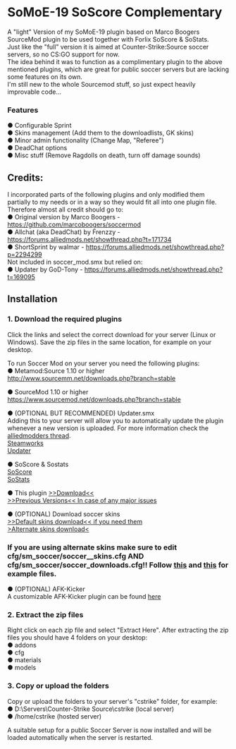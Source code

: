 # SoMoE-19 SoScore Complementary
A "light" Version of my SoMoE-19 plugin based on Marco Boogers SourceMod plugin to be used together with Forlix SoScore & SoStats.  
Just like the "full" version it is aimed at Counter-Strike:Source soccer servers, so no CS:GO support for now.  
The idea behind it was to function as a complimentary plugin to the above mentioned plugins, which are great for public soccer servers but are lacking some features on its own.  
I'm still new to the whole Sourcemod stuff, so just expect heavily improvable code...   

### Features 
  ● Configurable Sprint  
  ● Skins management (Add them to the downloadlists, GK skins)   
  ● Minor admin functionality (Change Map, "Referee")  
  ● DeadChat options  
  ● Misc stuff (Remove Ragdolls on death, turn off damage sounds)    
  
## Credits:
I incorporated parts of the following plugins and only modified them partially to my needs or in a way so they would fit all into one plugin file. Therefore almost all credit should go to:  
  ● Original version by Marco Boogers - https://github.com/marcoboogers/soccermod  
  ● Allchat (aka DeadChat) by Frenzzy - https://forums.alliedmods.net/showthread.php?t=171734  
  ● ShortSprint by walmar - https://forums.alliedmods.net/showthread.php?p=2294299  
  Not included in soccer_mod.smx but relied on:  
  ● Updater by GoD-Tony - https://forums.alliedmods.net/showthread.php?t=169095  
  
## Installation
### 1. Download the required plugins  
Click the links and select the correct download for your server (Linux or Windows). Save the zip files in the same location, for example on your desktop.  

To run Soccer Mod on your server you need the following plugins:  
 ● Metamod:Source 1.10 or higher  
http://www.sourcemm.net/downloads.php?branch=stable  
  
 ● SourceMod 1.10 or higher  
https://www.sourcemod.net/downloads.php?branch=stable  
  
 ● (OPTIONAL BUT RECOMMENDED) Updater.smx  
Adding this to your server will allow you to automatically update the plugin whenever a new version is uploaded. For more information check the [alliedmodders thread](https://forums.alliedmods.net/showthread.php?p=1570806).  
[Steamworks](http://users.alliedmods.net/~kyles/builds/SteamWorks/)  
[Updater](https://bitbucket.org/GoD_Tony/updater/downloads/updater.smx)  
   
 ● SoScore & Sostats  
 [SoScore](http://forlix.org/gameaddons/soscore.shtml)  
 [SoStats](http://forlix.org/gameaddons/sostats.shtml)  
   
 ● This plugin 
[>>Download<<](https://github.com/MK99MA/SoMoE-19-SoScore-addition/blob/master/addons/sourcemod/plugins/soccer_modules.smx)  
[>>Previous Versions<< In case of any major issues](https://github.com/MK99MA/SoMoE-19-SoScore-addition/blob/master/addons/sourcemod/plugins/old/)  
  
 ● (OPTIONAL) Download soccer skins  
 [>>Default skins download<< if you need them](https://github.com/MK99MA/soccermod-2019edit/raw/master/skins/termi/termi_models.zip)  
 [>Alternate skins download<](https://github.com/MK99MA/soccermod-2019edit/tree/master/skins#alternative-skins-screenshots-below)  
### If you are using alternate skins make sure to edit cfg/sm_soccer/soccer__skins.cfg AND cfg/sm_soccer/soccer_downloads.cfg!! Follow [this](https://github.com/MK99MA/soccermod-2019edit/tree/master/skins/EXAMPLE_soccer_mod_skins.cfg) and [this](https://github.com/MK99MA/soccermod-2019edit/blob/master/skins/EXAMPLE_soccer_mod_downloads.cfg) for example files.  

● (OPTIONAL) AFK-Kicker  
A customizable AFK-Kicker plugin can be found [here](https://forums.alliedmods.net/showthread.php?p=708265)  
  
### 2. Extract the zip files
Right click on each zip file and select "Extract Here". After extracting the zip files you should have 4 folders on your desktop:  
 ● addons  
 ● cfg  
 ● materials  
 ● models  
  
### 3. Copy or upload the folders
Copy or upload the folders to your server's "cstrike" folder, for example:  
 ● D:\Servers\Counter-Strike Source\cstrike (local server)  
 ● /home/cstrike (hosted server)  
  
A suitable setup for a public Soccer Server is now installed and will be loaded automatically when the server is restarted.
